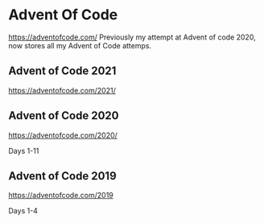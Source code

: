 # Advent Of Code
https://adventofcode.com/
Previously my attempt at Advent of code 2020, now stores all my Advent of Code attemps.

## Advent of Code 2021
https://adventofcode.com/2021/

## Advent of Code 2020
https://adventofcode.com/2020/

Days 1-11

## Advent of Code 2019
https://adventofcode.com/2019

Days 1-4
